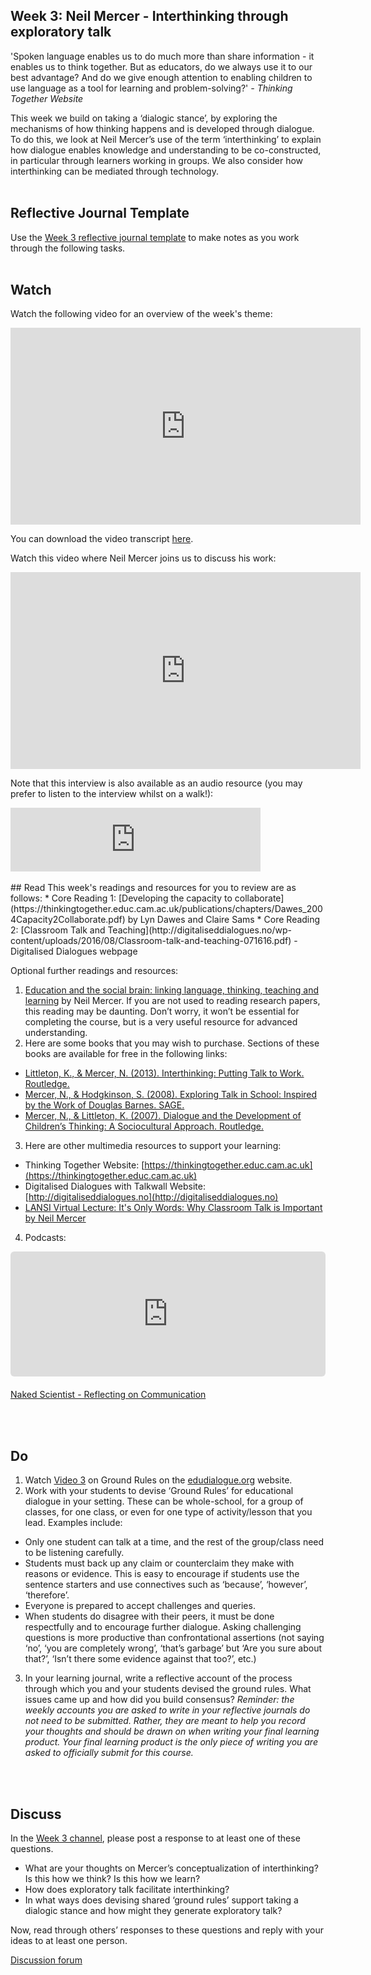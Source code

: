 ## Week 3: Neil Mercer - Interthinking through exploratory talk

'Spoken language enables us to do much more than share information - it enables us to think together. But as educators, do we always use it to our best advantage? And do we give enough attention to enabling children to use language as a tool for learning and problem-solving?' _- Thinking Together Website_

This week we build on taking a ‘dialogic stance’, by exploring the mechanisms of how thinking happens and is developed through dialogue. To do this, we look at Neil Mercer’s use of the term ‘interthinking’ to explain how dialogue enables knowledge and understanding to be co-constructed, in particular through learners working in groups. We also consider how interthinking can be mediated through technology.
<br/><br/>
## Reflective Journal Template
Use the [Week 3 reflective journal template](https://mbrugha.github.io/fundamentals-of-ed-dialogue/img/Wk3_journal.docx) to make notes as you work through the following tasks. 
<br/><br/>
## Watch

Watch the following video for an overview of the week's theme:

<iframe width="560" height="315" src="https://www.youtube.com/embed/vCn1Og04Djk" title="YouTube video player" frameborder="0" allow="accelerometer; autoplay; clipboard-write; encrypted-media; gyroscope; picture-in-picture" allowfullscreen></iframe>

You can download the video transcript [here](https://mbrugha.github.io/fundamentals-of-ed-dialogue/img/Fundamentals_wk3_video.pdf).

Watch this video where Neil Mercer joins us to discuss his work:

<iframe width="560" height="315" src="https://www.youtube.com/embed/kPBZlqG58cQ" title="YouTube video player" frameborder="0" allow="accelerometer; autoplay; clipboard-write; encrypted-media; gyroscope; picture-in-picture" allowfullscreen></iframe>

Note that this interview is also available as an audio resource (you may prefer to listen to the interview whilst on a walk!):

<iframe src="https://anchor.fm/meaghan-brugha/embed/episodes/An-interview-with-Neil-Mercer-e1fkq3l" height="102px" width="400px" frameborder="0" scrolling="no"></iframe>
<br/><br/>
## Read
This week's readings and resources for you to review are as follows:
* Core Reading 1: [Developing the capacity to collaborate](https://thinkingtogether.educ.cam.ac.uk/publications/chapters/Dawes_2004Capacity2Collaborate.pdf) by Lyn Dawes and Claire Sams
* Core Reading 2: [Classroom Talk and Teaching](http://digitaliseddialogues.no/wp-content/uploads/2016/08/Classroom-talk-and-teaching-071616.pdf) - Digitalised Dialogues webpage 

Optional further readings and resources:
1. [Education and the social brain: linking language, thinking, teaching and learning](https://journals.openedition.org/educationdidactique/2523) by Neil Mercer. If you are not used to reading research papers, this reading may be daunting. Don’t worry, it won’t be essential for completing the course, but is a very useful resource for advanced understanding.
2. Here are some books that you may wish to purchase. Sections of these books are available for free in the following links: 
 * [Littleton, K., & Mercer, N. (2013). Interthinking: Putting Talk to Work. Routledge.](https://www.google.co.uk/books/edition/Interthinking_Putting_Talk_to_Work/zVdtAAAAQBAJ?hl=en&gbpv=1&dq=Neil+Mercer&printsec=frontcover)
 * [Mercer, N., & Hodgkinson, S. (2008). Exploring Talk in School: Inspired by the Work of Douglas Barnes. SAGE.](https://www.google.co.uk/books/edition/Exploring_Talk_in_School/9V34t8ir3yIC?hl=en&gbpv=1&dq=neil+mercer&printsec=frontcover)
 * [Mercer, N., & Littleton, K. (2007). Dialogue and the Development of Children’s Thinking: A Sociocultural Approach. Routledge.](https://www.google.co.uk/books/edition/Dialogue_and_the_Development_of_Children/tPR9AgAAQBAJ?hl=en&gbpv=1&dq=Neil+Mercer&printsec=frontcover)
3. Here are other multimedia resources to support your learning:
 * Thinking Together Website: [https://thinkingtogether.educ.cam.ac.uk](https://thinkingtogether.educ.cam.ac.uk)
 * Digitalised Dialogues with Talkwall Website: [http://digitaliseddialogues.no](http://digitaliseddialogues.no)
 * [LANSI Virtual Lecture: It's Only Words: Why Classroom Talk is Important by Neil Mercer](https://www.youtube.com/watch?v=1s1cY1RHOXI)
4. Podcasts: 
<div style="width: 100%; height: 200px; margin-bottom: 20px; border-radius: 6px; overflow:hidden;"><iframe style="width: 100%; height: 200px;" frameborder="no" scrolling="no" seamless src="https://player.captivate.fm/episode/492260c3-952b-4740-bacd-db94a28f1e54"></iframe></div>

[Naked Scientist - Reflecting on Communication](https://www.thenakedscientists.com/podcasts/naked-reflections/reflecting-communication)

<br/><br/>
## Do
1. Watch [Video 3](https://www.edudialogue.org/resources/introductory-video-series/collection-1/#video3) on Ground Rules on the [edudialogue.org](edudialogue.org) website.
2. Work with your students to devise ‘Ground Rules’ for educational dialogue in your setting. These can be whole-school, for a group of classes, for one class, or even for one type of activity/lesson that you lead. Examples include:
 * Only one student can talk at a time, and the rest of the group/class need to be listening carefully.
 * Students must back up any claim or counterclaim they make with reasons or evidence. This is easy to encourage if students use the sentence starters and use connectives such as ‘because’, ‘however’, ‘therefore’.
 * Everyone is prepared to accept challenges and queries.
 * When students do disagree with their peers, it must be done respectfully and to encourage further dialogue. Asking challenging questions is more productive than confrontational assertions (not saying ‘no’, ‘you are completely wrong’, ‘that’s garbage’ but ‘Are you sure about that?’, ‘Isn’t there some evidence against that too?’, etc.)
3. In your learning journal, write a reflective account of the process through which you and your students devised the ground rules. What issues came up and how did you build consensus?
_Reminder: the weekly accounts you are asked to write in your reflective journals do not need to be submitted. Rather, they are meant to help you record your thoughts and should be drawn on when writing your final learning product. Your final learning product is the only piece of writing you are asked to officially submit for this course._

<br/><br/>
## Discuss
In the [Week 3 channel](https://www.edudialogue.org/forum/fundamentals-mooc/week-3-neil-mercer-interthinking-through-exploratory-talk/#post-318), please post a response to at least one of these questions.
* What are your thoughts on Mercer’s conceptualization of interthinking? Is this how we think? Is this how we learn? 
* How does exploratory talk facilitate interthinking?
* In what ways does devising shared ‘ground rules’ support taking a dialogic stance and how might they generate exploratory talk?

Now, read through others’ responses to these questions and reply with your ideas to at least one person. 

<a class="btn btn-primary" href="https://www.edudialogue.org/forum/"><i class="fa fa-home"></i> Discussion forum</a>
<br/><br/>
